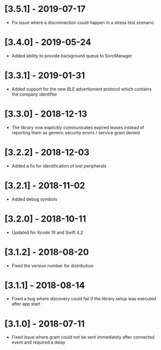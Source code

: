 # [3.5.1] - 2019-07-17

- Fix issue where a disconnection could happen in a stress test scenario

# [3.4.0] - 2019-05-24

- Added ability to provide background queue to SorcManager

# [3.3.1] - 2019-01-31

- Added support for the new BLE advertisment protocol which contains the company identifier

# [3.3.0] - 2018-12-13

- The library now explicitly communicates expired leases instead of reporting them as generic security errors / service grant denied.

# [3.2.2] - 2018-12-03

- Added a fix for identification of lost peripherals

# [3.2.1] - 2018-11-02

- Added debug symbols

# [3.2.0] - 2018-10-11

- Updated for Xcode 10 and Swift 4.2

# [3.1.2] - 2018-08-20

- Fixed the version number for distribution 

# [3.1.1] - 2018-08-14

- Fixed a bug where discovery could fail if the library setup was executed after app start

# [3.1.0] - 2018-07-11

- Fixed issue where grant could not be sent immediately after connected event and required a delay
